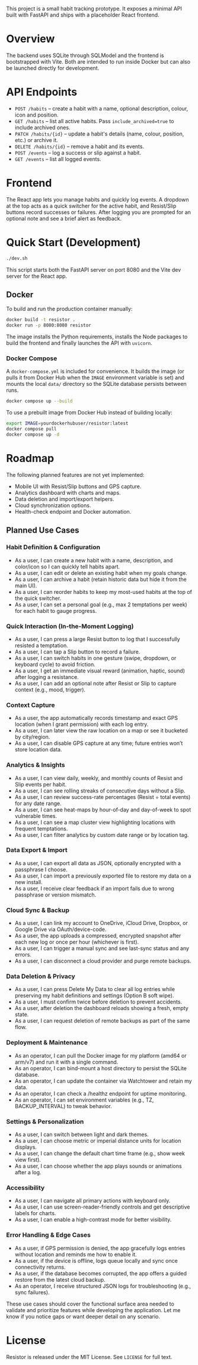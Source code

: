 This project is a small habit tracking prototype. It exposes a minimal API built with FastAPI and ships with a placeholder React frontend.

# Overview

The backend uses SQLite through SQLModel and the frontend is bootstrapped with Vite. Both are intended to run inside Docker but can also be launched directly for development.

# API Endpoints

* `POST /habits` – create a habit with a name, optional description, colour, icon and position.
* `GET /habits` – list all active habits. Pass `include_archived=true` to include archived ones.
* `PATCH /habits/{id}` – update a habit's details (name, colour, position, etc.) or archive it.
* `DELETE /habits/{id}` – remove a habit and its events.
* `POST /events` – log a success or slip against a habit.
* `GET /events` – list all logged events.

# Frontend

The React app lets you manage habits and quickly log events. A dropdown at the top acts as a quick switcher for the active habit, and Resist/Slip buttons record successes or failures. After logging you are prompted for an optional note and see a brief alert as feedback.

# Quick Start (Development)

```sh
./dev.sh
```

This script starts both the FastAPI server on port 8080 and the Vite dev server for the React app.

## Docker

To build and run the production container manually:

```sh
docker build -t resistor .
docker run -p 8080:8080 resistor
```

The image installs the Python requirements, installs the Node packages to build
the frontend and finally launches the API with `uvicorn`.

### Docker Compose

A `docker-compose.yml` is included for convenience. It builds the image (or pulls
it from Docker Hub when the `IMAGE` environment variable is set) and mounts the
local `data/` directory so the SQLite database persists between runs.

```sh
docker compose up --build
```

To use a prebuilt image from Docker Hub instead of building locally:

```sh
export IMAGE=yourdockerhubuser/resistor:latest
docker compose pull
docker compose up -d
```

# Roadmap

The following planned features are not yet implemented:

* Mobile UI with Resist/Slip buttons and GPS capture.
* Analytics dashboard with charts and maps.
* Data deletion and import/export helpers.
* Cloud synchronization options.
* Health-check endpoint and Docker automation.

## Planned Use Cases
### Habit Definition & Configuration

* As a user, I can create a new habit with a name, description, and color/icon so I can quickly tell habits apart.
* As a user, I can edit or delete an existing habit when my goals change.
* As a user, I can archive a habit (retain historic data but hide it from the main UI).
* As a user, I can reorder habits to keep my most-used habits at the top of the quick switcher.
* As a user, I can set a personal goal (e.g., max 2 temptations per week) for each habit to gauge progress.

### Quick Interaction (In-the-Moment Logging)

* As a user, I can press a large Resist button to log that I successfully resisted a temptation.
* As a user, I can tap a Slip button to record a failure.
* As a user, I can switch habits in one gesture (swipe, dropdown, or keyboard cycle) to avoid friction.
* As a user, I get an immediate visual reward (animation, haptic, sound) after logging a resistance.
* As a user, I can add an optional note after Resist or Slip to capture context (e.g., mood, trigger).

### Context Capture

* As a user, the app automatically records timestamp and exact GPS location (when I grant permission) with each log entry.
* As a user, I can later view the raw location on a map or see it bucketed by city/region.
* As a user, I can disable GPS capture at any time; future entries won’t store location data.

### Analytics & Insights

* As a user, I can view daily, weekly, and monthly counts of Resist and Slip events per habit.
* As a user, I can see rolling streaks of consecutive days without a Slip.
* As a user, I can review success-rate percentages (Resist ÷ total events) for any date range.
* As a user, I can see heat-maps by hour-of-day and day-of-week to spot vulnerable times.
* As a user, I can see a map cluster view highlighting locations with frequent temptations.
* As a user, I can filter analytics by custom date range or by location tag.

### Data Export & Import

* As a user, I can export all data as JSON, optionally encrypted with a passphrase I choose.
* As a user, I can import a previously exported file to restore my data on a new install.
* As a user, I receive clear feedback if an import fails due to wrong passphrase or version mismatch.

### Cloud Sync & Backup

* As a user, I can link my account to OneDrive, iCloud Drive, Dropbox, or Google Drive via OAuth/device-code.
* As a user, the app uploads a compressed, encrypted snapshot after each new log or once per hour (whichever is first).
* As a user, I can trigger a manual sync and see last-sync status and any errors.
* As a user, I can disconnect a cloud provider and purge remote backups.

### Data Deletion & Privacy

* As a user, I can press Delete My Data to clear all log entries while preserving my habit definitions and settings (Option B soft wipe).
* As a user, I must confirm twice before deletion to prevent accidents.
* As a user, after deletion the dashboard reloads showing a fresh, empty state.
* As a user, I can request deletion of remote backups as part of the same flow.

### Deployment & Maintenance

* As an operator, I can pull the Docker image for my platform (amd64 or arm/v7) and run it with a single command.
* As an operator, I can bind-mount a host directory to persist the SQLite database.
* As an operator, I can update the container via Watchtower and retain my data.
* As an operator, I can check a /healthz endpoint for uptime monitoring.
* As an operator, I can set environment variables (e.g., TZ, BACKUP\_INTERVAL) to tweak behavior.

### Settings & Personalization

* As a user, I can switch between light and dark themes.
* As a user, I can choose metric or imperial distance units for location displays.
* As a user, I can change the default chart time frame (e.g., show week view first).
* As a user, I can choose whether the app plays sounds or animations after a log.

### Accessibility

* As a user, I can navigate all primary actions with keyboard only.
* As a user, I can use screen-reader-friendly controls and get descriptive labels for charts.
* As a user, I can enable a high-contrast mode for better visibility.

### Error Handling & Edge Cases

* As a user, if GPS permission is denied, the app gracefully logs entries without location and reminds me how to enable it.
* As a user, if the device is offline, logs queue locally and sync once connectivity returns.
* As a user, if the database becomes corrupted, the app offers a guided restore from the latest cloud backup.
* As an operator, I receive structured JSON logs for troubleshooting (e.g., sync failures).

These use cases should cover the functional surface area needed to validate and prioritize features while developing the application. Let me know if you notice gaps or want deeper detail on any scenario.

# License

Resistor is released under the MIT License. See `LICENSE` for full text.
